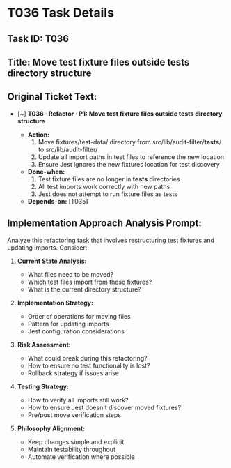 # T036 Task Details

## Task ID: T036

## Title: Move test fixture files outside **tests** directory structure

## Original Ticket Text:

- [~] **T036 · Refactor · P1: Move test fixture files outside **tests** directory structure**

  - **Action:**
    1. Move fixtures/test-data/ directory from src/lib/audit-filter/**tests**/ to src/lib/audit-filter/
    2. Update all import paths in test files to reference the new location
    3. Ensure Jest ignores the new fixtures location for test discovery
  - **Done-when:**
    1. Test fixture files are no longer in **tests** directories
    2. All test imports work correctly with new paths
    3. Jest does not attempt to run fixture files as tests
  - **Depends-on:** [T035]

## Implementation Approach Analysis Prompt:

Analyze this refactoring task that involves restructuring test fixtures and updating imports. Consider:

1. **Current State Analysis:**

   - What files need to be moved?
   - Which test files import from these fixtures?
   - What is the current directory structure?

2. **Implementation Strategy:**

   - Order of operations for moving files
   - Pattern for updating imports
   - Jest configuration considerations

3. **Risk Assessment:**

   - What could break during this refactoring?
   - How to ensure no test functionality is lost?
   - Rollback strategy if issues arise

4. **Testing Strategy:**

   - How to verify all imports still work?
   - How to ensure Jest doesn't discover moved fixtures?
   - Pre/post move verification steps

5. **Philosophy Alignment:**
   - Keep changes simple and explicit
   - Maintain testability throughout
   - Automate verification where possible
